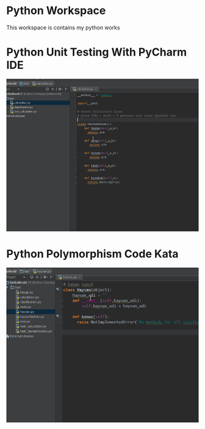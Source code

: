 Python Workspace
================

This workspace is contains my python works


Python Unit Testing With PyCharm IDE
===========
![ScreenShot](/tests/test.gif)


Python Polymorphism Code Kata
===========
![ScreenShot](/tests/python_test_polymorphizm.gif)
